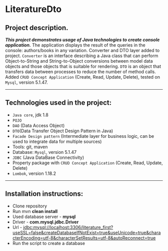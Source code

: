 # LiteratureDto

## Project description.

***This project demonstrates usage of Java technologies to create console application.***
The application displays the result of the queries in the console: authors/books in any variation.
Converter and DTO layer added to project. `Converter` is an interface describing a Java class that can perform Object-to-String and String-to-Object conversions between model data objects and those objects that is suitable for rendering.
`DTO` is an object that transfers data between processes to reduce the number of method calls.
Added `CRUD Concept Application` (Create, Read, Update, Delete), tested on `Mysql`, version 5.1.47.
 ***
## Technologies used in the project:
- `Java core`, jdk 1.8
- `POJO`
- `DAO` (Data Access Object)
- `DTO`(Data Transfer Object Design Pattern in Java)
- `Facade Design pattern` (Intermediate layer for business logic, can be used to integrate data for multiple sources)
- Tools: git, maven
- Database: `Mysql`, version 5.1.47
- `JDBC` (Java DataBase Connectivity)
- Property package with `CRUD Concept Application` (Create, Read, Update, Delete)
- `Lombok`, version 1.18.2
 ***
## Installation instructions:
- Clone repository
- Run mvn **clean install**
- Used database server - **mysql**
- Driver - **com.mysql.jdbc.Driver**
- Url - <jdbc:mysql://localhost:3306/literature_first?useSSL=false&createDatabaseIfNotExist=true&useUnicode=true&characterEncoding=utf-8&characterSetResults=utf-8&autoReconnect=true>
- Run the script to create a database